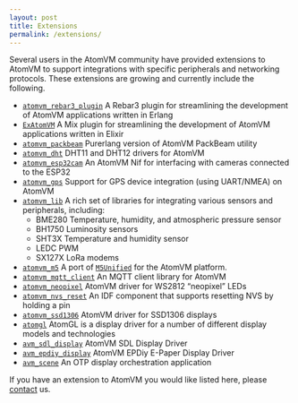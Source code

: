 ```yaml
---
layout: post
title: Extensions
permalink: /extensions/
---
```


Several users in the AtomVM community have provided extensions to AtomVM to support integrations with specific peripherals and networking protocols.  These extensions are growing and currently include the following.

* [`atomvm_rebar3_plugin`](https://github.com/atomvm/atomvm_rebar3_plugin) A Rebar3 plugin for streamlining the development of AtomVM applications written in Erlang
* [`ExAtomVM`](https://github.com/atomvm/ExAtomVM) A Mix plugin for streamlining the development of AtomVM applications written in Elixir
* [`atomvm_packbeam`](https://github.com/atomvm/atomvm_packbeam) Purerlang version of AtomVM PackBeam utility
* [`atomvm_dht`](https://github.com/atomvm/atomvm_dht) DHT11 and DHT12 drivers for AtomVM
* [`atomvm_esp32cam`](https://github.com/atomvm/atomvm_esp32cam) An AtomVM Nif for interfacing with cameras connected to the ESP32
* [`atomvm_gps`](https://github.com/atomvm/atomvm_gps) Support for GPS device integration (using UART/NMEA) on AtomVM
* [`atomvm_lib`](https://github.com/atomvm/atomvm_lib) A rich set of libraries for integrating various sensors and peripherals, including:
    * BME280 Temperature, humidity, and atmospheric pressure sensor
    * BH1750 Luminosity sensors
    * SHT3X Temperature and humidity sensor
    * LEDC PWM
    * SX127X LoRa modems
* [`atomvm_m5`](https://github.com/pguyot/atomvm_m5) A port of [`M5Unified`](https://github.com/m5stack/M5Unified) for the AtomVM platform.
* [`atomvm_mqtt_client`](https://github.com/atomvm/atomvm_mqtt_client) An MQTT client library for AtomVM
* [`atomvm_neopixel`](https://github.com/atomvm/atomvm_neopixel) AtomVM driver for WS2812 “neopixel” LEDs
* [`atomvm_nvs_reset`](https://github.com/atomvm/atomvm_nvs_reset) An IDF component that supports resetting NVS by holding a pin
* [`atomvm_ssd1306`](https://github.com/atomvm/atomvm_ssd1306) AtomVM driver for SSD1306 displays
* [`atomgl`](https://github.com/atomvm/atomgl) AtomGL is a display driver for a number of different display models and technologies
* [`avm_sdl_display`](https://github.com/atomvm/avm_sdl_display) AtomVM SDL Display Driver
* [`avm_epdiy_display`](https://github.com/atomvm/avm_epdiy_display) AtomVM EPDiy E-Paper Display Driver
* [`avm_scene`](https://github.com/atomvm/avm_scene) An OTP display orchestration application

If you have an extension to AtomVM you would like listed here, please [contact](../contact) us.
